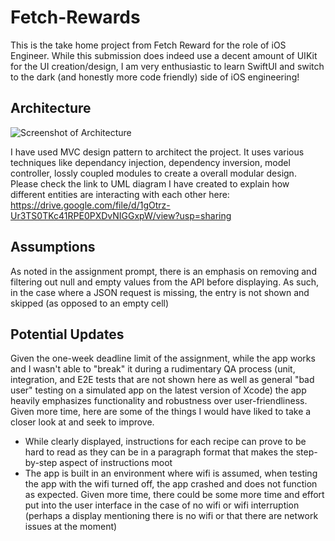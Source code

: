 # Fetch-Rewards

This is the take home project from Fetch Reward for the role of iOS Engineer. While this submission does indeed use a decent amount of UIKit for the UI creation/design, I am very enthusiastic to learn SwiftUI and switch to the dark (and honestly more code friendly) side of iOS engineering!
## Architecture

![Screenshot of Architecture](https://i.ibb.co/k8KfGc1/Screenshot-2022-07-03-at-2-46-47-AM.png)

I have used MVC design pattern to architect the project. It uses various techniques like dependancy injection, dependency inversion, model controller, lossly coupled modules to create a overall modular design. Please check the link to UML diagram I have created to explain how different entities are interacting with each other here: https://drive.google.com/file/d/1gOtrz-Ur3TS0TKc41RPE0PXDvNIGGxpW/view?usp=sharing
## Assumptions

As noted in the assignment prompt, there is an emphasis on removing and filtering out null and empty values from the API before displaying. As such, in the case where a JSON request is missing, the entry is not shown and skipped (as opposed to an empty cell)

## Potential Updates

Given the one-week deadline limit of the assignment, while the app works and I wasn't able to "break" it during a rudimentary QA process (unit, integration, and E2E tests that are not shown here as well as general "bad user" testing on a simulated app on the latest version of Xcode) the app heavily emphasizes functionality and robustness over user-friendliness. Given more time, here are some of the things I would have liked to take a closer look at and seek to improve.
- While clearly displayed, instructions for each recipe can prove to be hard to read as they can be in a paragraph format that makes the step-by-step aspect of instructions moot
- The app is built in an environment where wifi is assumed, when testing the app with the wifi turned off, the app crashed and does not function as expected. Given more time, there could be some more time and effort put into the user interface in the case of no wifi or wifi interruption (perhaps a display mentioning there is no wifi or that there are network issues at the moment)
